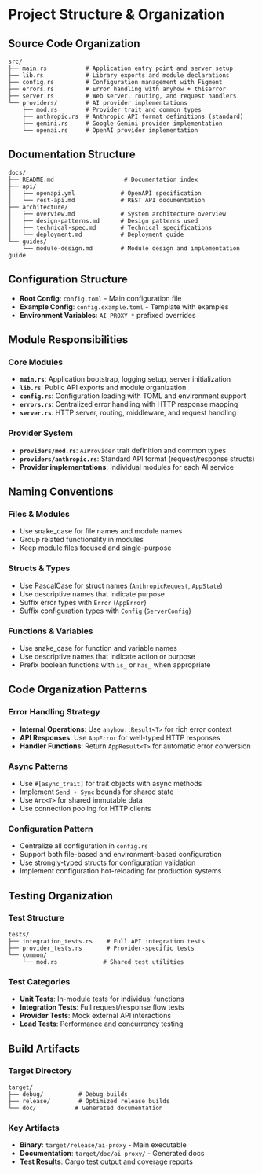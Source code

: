 # Project Structure & Organization

## Source Code Organization

```
src/
├── main.rs           # Application entry point and server setup
├── lib.rs            # Library exports and module declarations
├── config.rs         # Configuration management with Figment
├── errors.rs         # Error handling with anyhow + thiserror
├── server.rs         # Web server, routing, and request handlers
└── providers/        # AI provider implementations
    ├── mod.rs        # Provider trait and common types
    ├── anthropic.rs  # Anthropic API format definitions (standard)
    ├── gemini.rs     # Google Gemini provider implementation
    └── openai.rs     # OpenAI provider implementation
```

## Documentation Structure

```
docs/
├── README.md                    # Documentation index
├── api/
│   ├── openapi.yml             # OpenAPI specification
│   └── rest-api.md             # REST API documentation
├── architecture/
│   ├── overview.md             # System architecture overview
│   ├── design-patterns.md      # Design patterns used
│   ├── technical-spec.md       # Technical specifications
│   └── deployment.md           # Deployment guide
└── guides/
    └── module-design.md        # Module design and implementation guide
```

## Configuration Structure

- **Root Config**: `config.toml` - Main configuration file
- **Example Config**: `config.example.toml` - Template with examples
- **Environment Variables**: `AI_PROXY_*` prefixed overrides

## Module Responsibilities

### Core Modules

- **`main.rs`**: Application bootstrap, logging setup, server initialization
- **`lib.rs`**: Public API exports and module organization
- **`config.rs`**: Configuration loading with TOML and environment support
- **`errors.rs`**: Centralized error handling with HTTP response mapping
- **`server.rs`**: HTTP server, routing, middleware, and request handling

### Provider System

- **`providers/mod.rs`**: `AIProvider` trait definition and common types
- **`providers/anthropic.rs`**: Standard API format (request/response structs)
- **Provider implementations**: Individual modules for each AI service

## Naming Conventions

### Files & Modules

- Use snake_case for file names and module names
- Group related functionality in modules
- Keep module files focused and single-purpose

### Structs & Types

- Use PascalCase for struct names (`AnthropicRequest`, `AppState`)
- Use descriptive names that indicate purpose
- Suffix error types with `Error` (`AppError`)
- Suffix configuration types with `Config` (`ServerConfig`)

### Functions & Variables

- Use snake_case for function and variable names
- Use descriptive names that indicate action or purpose
- Prefix boolean functions with `is_` or `has_` when appropriate

## Code Organization Patterns

### Error Handling Strategy

- **Internal Operations**: Use `anyhow::Result<T>` for rich error context
- **API Responses**: Use `AppError` for well-typed HTTP responses
- **Handler Functions**: Return `AppResult<T>` for automatic error conversion

### Async Patterns

- Use `#[async_trait]` for trait objects with async methods
- Implement `Send + Sync` bounds for shared state
- Use `Arc<T>` for shared immutable data
- Use connection pooling for HTTP clients

### Configuration Pattern

- Centralize all configuration in `config.rs`
- Support both file-based and environment-based configuration
- Use strongly-typed structs for configuration validation
- Implement configuration hot-reloading for production systems

## Testing Organization

### Test Structure

```
tests/
├── integration_tests.rs    # Full API integration tests
├── provider_tests.rs       # Provider-specific tests
└── common/
    └── mod.rs             # Shared test utilities
```

### Test Categories

- **Unit Tests**: In-module tests for individual functions
- **Integration Tests**: Full request/response flow tests
- **Provider Tests**: Mock external API interactions
- **Load Tests**: Performance and concurrency testing

## Build Artifacts

### Target Directory

```
target/
├── debug/          # Debug builds
├── release/        # Optimized release builds
└── doc/           # Generated documentation
```

### Key Artifacts

- **Binary**: `target/release/ai-proxy` - Main executable
- **Documentation**: `target/doc/ai_proxy/` - Generated docs
- **Test Results**: Cargo test output and coverage reports
